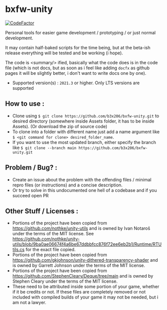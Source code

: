 # bxfw-unity

[![CodeFactor](https://www.codefactor.io/repository/github/b3x206/bxfw-unity/badge)](https://www.codefactor.io/repository/github/b3x206/bxfw-unity)

Personal tools for easier game development / prototyping / or just normal development.

It may contain half-baked scripts for the time being, but at the beta-ish release everything will be tested and be working (i hope).

The code is &lt;summary/&gt; ified, basically what the code does is in the code file (which is not docs, but as soon as i feel like adding `docfx` as github pages it will be slightly better, i don't want to write docs one by one).

* Supported version(s) : `2021.3` or higher. Only LTS versions are supported

## How to use : 
* Clone using ```$ git clone https://github.com/b3x206/bxfw-unity.git``` to desired directory (somewhere inside Assets folder, it has to be inside Assets). (Or download the zip of source code)
* To clone into a folder with different name just add a name argument like ```$ <git command for clone> desired_folder_name```.
* If you want to use the most updated branch, either specify the branch like ```$ git clone --branch main https://github.com/b3x206/bxfw-unity.git```

## Problem / Bug? :
* Create an issue about the problem with the offending files / minimal repro files (or instructions) and a concise description.
* Or try to solve in this undocumented one hell of a codebase and if you succeed open PR

## Other Stuff / Licenses : 
* Portions of the project have been copied from https://github.com/nothke/unity-utils and is owned by Ivan Notaroš under the terms of the MIT license. See https://github.com/nothke/unity-utils/blob/9ba0ae06674f4a6be67ddbbfcc876f72ee6eb2b1/Runtime/RTUtils.cs for the exact file copied.
* Portions of the project have been copied from https://github.com/gkjohnson/unity-dithered-transparency-shader and is owned by Garrett Johnson under the terms of the MIT license.
* Portions of the project have been copied from https://github.com/StephenCleary/Deque/tree/main and is owned by Stephen Cleary under the terms of the MIT license.
* These need to be attributed inside some portion of your game, whether if it be credits or not. If these files are completely removed or not included with compiled builds of your game it may not be needed, but i am not a lawyer.
